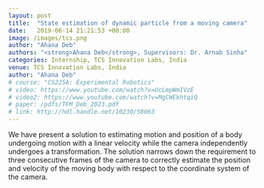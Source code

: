 ```yaml
---
layout: post
title:  "State estimation of dynamic particle from a moving camera"
date:   2019-06-14 21:21:53 +00:00
image: /images/tcs.png
author: "Ahana Deb"
authors: "<strong>Ahana Deb</strong>, Supervisors: Dr. Arnab Sinha"
categories: Internship, TCS Innovation Labs, India
venue: TCS Innovation Labs, India
author: "Ahana Deb"
# course: "CS225A: Experimental Robotics"
# video: https://www.youtube.com/watch?v=UcLmpWmIVzE
# video2: https://www.youtube.com/watch?v=MgCWEkhtqiQ
# paper: /pdfs/TFM_Deb_2023.pdf
# link: http://hdl.handle.net/10230/58063
---
```

We have present a solution to estimating motion and position of a body undergoing motion with a linear velocity while the camera independently undergoes a transformation. The solution narrows down the requirement to three consecutive frames of the camera to correctly estimate the position and velocity of the moving body with respect to the coordinate system of the camera.

<!-- [CS225A Paper](/pdfs/cs225a.pdf){:target="_blank"}

[Short demo video on YouTube](https://www.youtube.com/watch?v=UcLmpWmIVzE)

[Longer demo video on YouTube](https://www.youtube.com/watch?v=MgCWEkhtqiQ)

<center>
<iframe src="http://www.youtube.com/embed/MgCWEkhtqiQ" frameborder="0" height="315" width="560"></iframe>
</center> -->